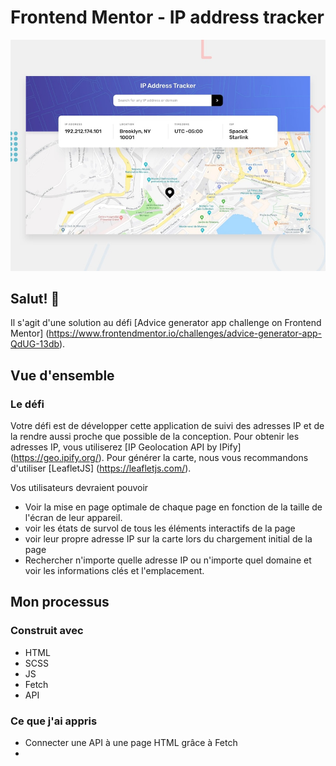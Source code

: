 # Frontend Mentor - IP address tracker

![Design preview for the IP address tracker coding challenge](./design/desktop-preview.jpg)

## Salut! 👋

Il s'agit d'une solution au défi [Advice generator app challenge on Frontend Mentor] (https://www.frontendmentor.io/challenges/advice-generator-app-QdUG-13db).


## Vue d'ensemble

### Le défi

Votre défi est de développer cette application de suivi des adresses IP et de la rendre aussi proche que possible de la conception. Pour obtenir les adresses IP, vous utiliserez [IP Geolocation API by IPify] (https://geo.ipify.org/). Pour générer la carte, nous vous recommandons d'utiliser [LeafletJS] (https://leafletjs.com/).

Vos utilisateurs devraient pouvoir

- Voir la mise en page optimale de chaque page en fonction de la taille de l'écran de leur appareil.
- voir les états de survol de tous les éléments interactifs de la page
- voir leur propre adresse IP sur la carte lors du chargement initial de la page
- Rechercher n'importe quelle adresse IP ou n'importe quel domaine et voir les informations clés et l'emplacement.

## Mon processus

### Construit avec

- HTML
- SCSS
- JS
- Fetch
- API

### Ce que j'ai appris

- Connecter une API à une page HTML grâce à Fetch
- 